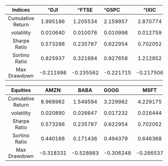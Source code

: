 
|Indices           | ^DJI       | ^FTSE     | ^GSPC      | ^IXIC     | ^N225    |
|:-------:         |  :-------: | :-------: | :------    | :-------: | :-------:|
|Cumulative Return | 1.995186   | 1.205534  | 2.159957   | 2.870774  | 1.733902 |
|volatility        |  0.010640  | 0.010076  | 0.010998   | 0.012759  |0.012709  |
|Sharpe Ratio      | 0.573286   |0.235787   | 0.622954   | 0.702052  |0.471370  |
|Sortino Ratio     | 0.825937   |0.321684   |0.927658    |1.212852   | 0.811166 |
|Max Drawdown      |-0.211998 | -0.235562 |-0.221715|-0.217506|-0.278363|



|Equities          |  AMZN      | BABA      | GOOG      | MSFT     | TSLA      |
|:-------:         |  :-------: | :-------: | :------   | :-------:| :-------: |
|Cumulative Return | 8.968962   | 1.549594  |3.229982   | 4.229175 | 39.008256 |
|volatility        | 0.020890   | 0.026647  |  0.017232 | 0.016444 |0.036100   |
|Sharpe Ratio      |0.573286    |0.235787   |0.622954   |0.702052  |0.471370   |
|Sortino Ratio     |0.440168    | 0.171436  | 0.494379  | 0.646368 |0.432297   |
|Max Drawdown      |-0.318331   | -0.528983 | -0.306248 |-0.266537 | -0.478970 |

